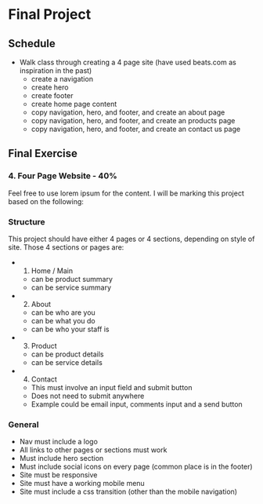 # Final Project

## Schedule
- Walk class through creating a 4 page site (have used beats.com as inspiration in the past)
  - create a navigation
  - create hero
  - create footer
  - create home page content
  - copy navigation, hero, and footer, and create an about page
  - copy navigation, hero, and footer, and create an products page
  - copy navigation, hero, and footer, and create an contact us page
  
## Final Exercise
### 4. Four Page Website - 40%
Feel free to use lorem ipsum for the content. I will be marking this project based on the following:

### Structure
This project should have either 4 pages or 4 sections, depending on style of site. Those 4 sections or pages are:
- 1. Home / Main
  - can be product summary
  - can be service summary
- 2. About
  - can be who are you
  - can be what you do
  - can be who your staff is
- 3. Product
  - can be product details
  - can be service details
- 4. Contact
  - This must involve an input field and submit button
  - Does not need to submit anywhere
  - Example could be email input, comments input and a send button
### General
- Nav must include a logo
- All links to other pages or sections must work
- Must include hero section
- Must include social icons on every page (common place is in the footer)
- Site must be responsive
- Site must have a working mobile menu
- Site must include a css transition (other than the mobile navigation)
